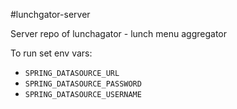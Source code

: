 #lunchgator-server

Server repo of lunchagator - lunch menu aggregator

To run set env vars:

- `SPRING_DATASOURCE_URL`
- `SPRING_DATASOURCE_PASSWORD`
- `SPRING_DATASOURCE_USERNAME`

